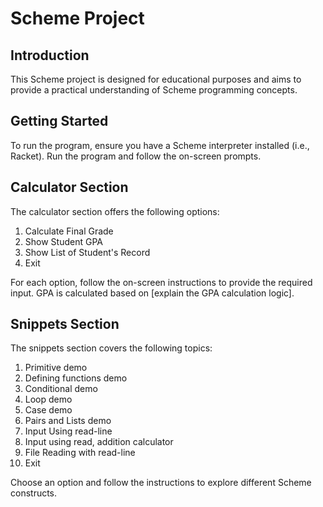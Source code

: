 # Scheme Project

## Introduction

This Scheme project is designed for educational purposes and aims to provide a practical understanding of Scheme programming concepts.

## Getting Started

To run the program, ensure you have a Scheme interpreter installed (i.e., Racket). Run the program and follow the on-screen prompts.

## Calculator Section

The calculator section offers the following options:

1. Calculate Final Grade
2. Show Student GPA
3. Show List of Student's Record
4. Exit

For each option, follow the on-screen instructions to provide the required input. GPA is calculated based on [explain the GPA calculation logic].

## Snippets Section

The snippets section covers the following topics:

1. Primitive demo
2. Defining functions demo
3. Conditional demo
4. Loop demo
5. Case demo
6. Pairs and Lists demo
7. Input Using read-line
8. Input using read, addition calculator
9. File Reading with read-line
10. Exit

Choose an option and follow the instructions to explore different Scheme constructs.
